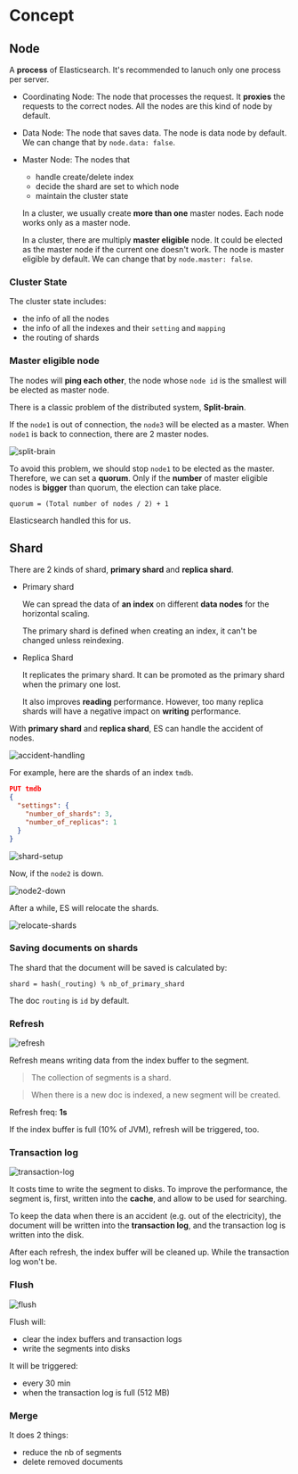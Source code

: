 # Concept

## Node

A **process** of Elasticsearch. It's recommended to lanuch only one process per server.

- Coordinating Node: The node that processes the request. It **proxies** the requests to the correct nodes. All the nodes are this kind of node by default.

- Data Node: The node that saves data. The node is data node by default. We can change that by `node.data: false`.

- Master Node: The nodes that

  - handle create/delete index
  - decide the shard are set to which node
  - maintain the cluster state

  In a cluster, we usually create **more than one** master nodes. Each node works only as a master node.

  In a cluster, there are multiply **master eligible** node. It could be elected as the master node if the current one doesn't work. The node is master eligible by default. We can change that by `node.master: false`.

### Cluster State

The cluster state includes:

- the info of all the nodes
- the info of all the indexes and their `setting` and `mapping`
- the routing of shards

### Master eligible node

The nodes will **ping each other**, the node whose `node id` is the smallest will be elected as master node.

There is a classic problem of the distributed system, **Split-brain**.

If the `node1` is out of connection, the `node3` will be elected as a master. When `node1` is back to connection, there are 2 master nodes.

![split-brain](./images/split-brain.png)

To avoid this problem, we should stop `node1` to be elected as the master. Therefore, we can set a **quorum**. Only if the **number** of master eligible nodes is **bigger** than quorum, the election can take place.

```code
quorum = (Total number of nodes / 2) + 1
```

Elasticsearch handled this for us.

## Shard

There are 2 kinds of shard, **primary shard** and **replica shard**.

- Primary shard

  We can spread the data of **an index** on different **data nodes** for the horizontal scaling.

  The primary shard is defined when creating an index, it can't be changed unless reindexing.

- Replica Shard

  It replicates the primary shard. It can be promoted as the primary shard when the primary one lost.

  It also improves **reading** performance. However, too many replica shards will have a negative impact on **writing** performance.

With **primary shard** and **replica shard**, ES can handle the accident of nodes.

![accident-handling](./images/accident-handling.png)

For example, here are the shards of an index `tmdb`.

```json
PUT tmdb
{
  "settings": {
    "number_of_shards": 3,
    "number_of_replicas": 1
  }
}
```

![shard-setup](./images/shards-setup.png)

Now, if the `node2` is down.

![node2-down](./images/node2-down.png)

After a while, ES will relocate the shards.

![relocate-shards](./images/relocate-shards.png)

### Saving documents on shards

The shard that the document will be saved is calculated by:

```code
shard = hash(_routing) % nb_of_primary_shard
```

The doc `routing` is `id` by default.

### Refresh

![refresh](./images/refresh.png)

Refresh means writing data from the index buffer to the segment.

> The collection of segments is a shard.

> When there is a new doc is indexed, a new segment will be created.

Refresh freq: **1s**

If the index buffer is full (10% of JVM), refresh will be triggered, too.

### Transaction log

![transaction-log](./images/transaction-log.png)

It costs time to write the segment to disks. To improve the performance, the segment is, first, written into the **cache**, and allow to be used for searching.

To keep the data when there is an accident (e.g. out of the electricity), the document will be written into the **transaction log**, and the transaction log is written into the disk.

After each refresh, the index buffer will be cleaned up. While the transaction log won't be.

### Flush

![flush](./images/flush.png)

Flush will:

- clear the index buffers and transaction logs
- write the segments into disks

It will be triggered:

- every 30 min
- when the transaction log is full (512 MB)

### Merge

It does 2 things:

- reduce the nb of segments
- delete removed documents
